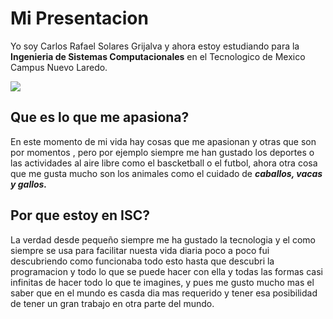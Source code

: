 # Mi Presentacion  

Yo soy Carlos Rafael Solares Grijalva y ahora estoy estudiando para la **Ingenieria de Sistemas Computacionales** en el Tecnologico de Mexico Campus Nuevo Laredo.  

![](https://encrypted-tbn0.gstatic.com/images?q=tbn:ANd9GcT2SKRXe7hQVQq3l7aMnf1fORkPdHvl3DAX3g&s)  

## Que es lo que me apasiona?  

En este momento de mi vida hay cosas que me apasionan y otras que son por momentos , pero por ejemplo siempre me han gustado los deportes o las actividades al aire libre como el bascketball o el futbol, ahora otra cosa que me gusta mucho son los animales como el cuidado de ***caballos, vacas y gallos.***    



## Por que estoy en ISC?
La verdad desde pequeño siempre me ha gustado la tecnologia y el como siempre se usa para facilitar nuesta vida diaria poco a poco fui  descubriendo como funcionaba todo esto hasta que descubri la programacion y todo lo que se puede hacer con ella y todas las formas casi infinitas de hacer todo lo que te imagines, y pues me gusto mucho mas el saber que en el mundo es casda dia mas requerido y tener esa posibilidad de tener un gran trabajo en otra parte del mundo.  



